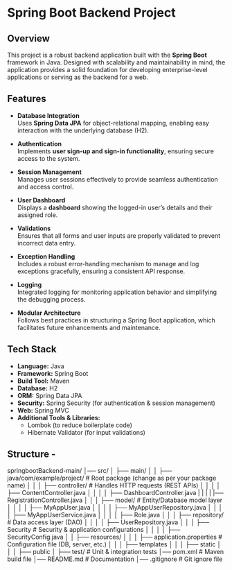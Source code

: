 # Spring Boot Backend Project

## Overview
This project is a robust backend application built with the **Spring Boot** framework in Java. Designed with scalability and maintainability in mind, the application provides a solid foundation for developing enterprise-level applications or serving as the backend for a web.

## Features
- **Database Integration**  
  Uses **Spring Data JPA** for object-relational mapping, enabling easy interaction with the underlying database (H2).

- **Authentication**  
  Implements **user sign-up and sign-in functionality**, ensuring secure access to the system.

- **Session Management**  
  Manages user sessions effectively to provide seamless authentication and access control.

- **User Dashboard**  
  Displays a **dashboard** showing the logged-in user’s details and their assigned role.

- **Validations**  
  Ensures that all forms and user inputs are properly validated to prevent incorrect data entry.

- **Exception Handling**  
  Includes a robust error-handling mechanism to manage and log exceptions gracefully, ensuring a consistent API response.

- **Logging**  
  Integrated logging for monitoring application behavior and simplifying the debugging process.

- **Modular Architecture**  
  Follows best practices in structuring a Spring Boot application, which facilitates future enhancements and maintenance.

## Tech Stack
- **Language:** Java 
- **Framework:** Spring Boot
- **Build Tool:** Maven
- **Database:**  H2 
- **ORM:** Spring Data JPA
- **Security:** Spring Security (for authentication & session management)
- **Web:** Spring MVC
- **Additional Tools & Libraries:** 
  - Lombok (to reduce boilerplate code)
  - Hibernate Validator (for input validations)

## Structure -
springbootBackend-main/
│── src/
│   ├── main/
│   │   ├── java/com/example/project/  # Root package (change as per your package name)
│   │   │   ├── controller/            # Handles HTTP requests (REST APIs)
│   │   │   │   ├── ContentController.java
│   │   │   │   ├── DashboardController.java
|   |   |   |   |── RegistrationController.java
│   │   │   ├── model/                   # Entity/Database model layer
│   │   │   │   ├── MyAppUser.java
│   │   │   │   ├── MyAppUserRepository.java
│   │   │   │   ├── MyAppUserService.java
│   │   │   │   ├── Role.java
│   │   │   ├── repository/             # Data access layer (DAO)
│   │   │   │   ├── UserRepository.java
│   │   │   ├── Security                  # Security & application configurations
│   │   │   │   ├── SecurityConfig.java
│   │   ├── resources/
│   │   │   ├── application.properties   # Configuration file (DB, server, etc.)
│   │   │   ├── templates
│   │   │   ├── static
│   │   │   ├── public
│   ├── test/                            # Unit & integration tests
│── pom.xml                              # Maven build file
│── README.md                            # Documentation
│── .gitignore                           # Git ignore file

